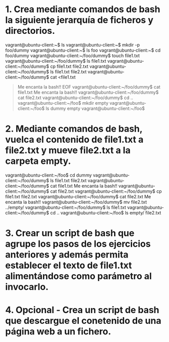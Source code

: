 # 1. Crea mediante comandos de bash la siguiente jerarquía de ficheros y directorios.
vagrant@ubuntu-client:~$ ls
vagrant@ubuntu-client:~$ mkdir -p foo/dummy
vagrant@ubuntu-client:~$ ls
foo
vagrant@ubuntu-client:~$ cd foo/dummy
vagrant@ubuntu-client:~/foo/dummy$ touch file1.txt
vagrant@ubuntu-client:~/foo/dummy$ ls
file1.txt
vagrant@ubuntu-client:~/foo/dummy$ cp file1.txt file2.txt
vagrant@ubuntu-client:~/foo/dummy$ ls
file1.txt  file2.txt
vagrant@ubuntu-client:~/foo/dummy$ cat <<EOF >file1.txt
> Me encanta la bash!!
> EOF
vagrant@ubuntu-client:~/foo/dummy$ cat file1.txt
Me encanta la bash!!
vagrant@ubuntu-client:~/foo/dummy$ cat file2.txt
vagrant@ubuntu-client:~/foo/dummy$ cd ..
vagrant@ubuntu-client:~/foo$ mkdir empty
vagrant@ubuntu-client:~/foo$ ls
dummy  empty
vagrant@ubuntu-client:~/foo$


# 2. Mediante comandos de bash, vuelca el contenido de file1.txt a file2.txt y mueve file2.txt a la carpeta empty.
vagrant@ubuntu-client:~/foo$ cd dummy
vagrant@ubuntu-client:~/foo/dummy$ ls
file1.txt  file2.txt
vagrant@ubuntu-client:~/foo/dummy$ cat file1.txt
Me encanta la bash!!
vagrant@ubuntu-client:~/foo/dummy$ cat file2.txt
vagrant@ubuntu-client:~/foo/dummy$ cp file1.txt file2.txt
vagrant@ubuntu-client:~/foo/dummy$ cat file2.txt
Me encanta la bash!!
vagrant@ubuntu-client:~/foo/dummy$ mv file2.txt ../empty/
vagrant@ubuntu-client:~/foo/dummy$ ls
file1.txt
vagrant@ubuntu-client:~/foo/dummy$ cd ..
vagrant@ubuntu-client:~/foo$ ls empty/
file2.txt


# 3. Crear un script de bash que agrupe los pasos de los ejercicios anteriores y además permita establecer el texto de file1.txt alimentándose como parámetro al invocarlo.

# 4. Opcional - Crea un script de bash que descargue el conetenido de una página web a un fichero.
